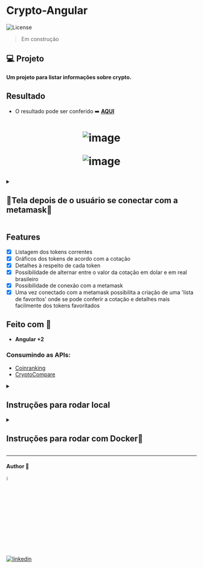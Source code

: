 # Crypto-Angular

  <img  src="https://img.shields.io/static/v1?label=license&message=MIT&color=5965E0&labelColor=121214" alt="License">

> Em construção

## 💻 Projeto

#### Um projeto para listar informações sobre crypto.

## Resultado

- O resultado pode ser conferido :arrow_right: [**AQUI**](https://crypto-angular.vercel.app/)
<h1 align="center">

![image](https://github.com/user-attachments/assets/9c148fe5-742c-4e80-939b-8fd6d9fd3dcb)

![image](https://github.com/user-attachments/assets/3dece736-22ca-46d7-bd38-02b8cd85abcc)

</h1>

<details><summary> <h2>🦊Tela depois de o usuário se conectar com a metamask🦊</h2></summary>

![image](https://github.com/user-attachments/assets/34b6b967-4966-4c36-84a6-847a18197d34)

</details>

## Features

- [x] Listagem dos tokens correntes
- [x] Gráficos dos tokens de acordo com a cotação
- [x] Detalhes à respeito de cada token
- [x] Possibilidade de alternar entre o valor da cotação em dolar e em real brasileiro
- [x] Possibilidade de conexão com a metamask
- [x] Uma vez conectado com a metamask possibilita a criação de uma 'lista de favoritos' onde se pode conferir a cotação e detalhes mais facilmente dos tokens favoritados

## Feito com 🔨

- **Angular +2**

### Consumindo as APIs:

- [Coinranking](https://developers.coinranking.com/api)
- [CryptoCompare](https://min-api.cryptocompare.com/)

<details><summary> <h2>Instruções para rodar local</h2></summary>

Por ser um projeto realizado com **Angular**, há a necessidade do **NodeJS**. Com ele instalado basta seguir os seguintes passos.

No terminal, clone o projeto:

```
git clone https://github.com/dev-araujo/crypto-angular.git
```

Crie as chaves na [CryptoCompare](https://min-api.cryptocompare.com/) e na [Coinranking](https://developers.coinranking.com/api) e crie o arquivo `environment.ts` no diretório `environment` :

```typeScript

export const environment = {
  production: true,

  url: {
    baseUrl: 'https://api.coinranking.com/v2/',
    historicalBaseUrl: 'https://min-api.cryptocompare.com/',
    symbolUrl: 'https://data-api.cryptocompare.com',
  },
  tokens: {
    HISTORICALAPI:
     "SUA-CHAVE-COINRANKING",
    ACCESSTOKEN: 'SUA-CHAVE-CRYPTOCOMPARE',
  },
};


```

Instale as dependências:

```
npm install
```

Execute a aplicação:

```
npm run start
```

</details>

<details><summary> <h2>Instruções para rodar com Docker🐋 </h2></summary>

No terminal, clone o projeto:

```
git clone https://github.com/dev-araujo/crypto-angular.git
```

Crie as chaves na [CryptoCompare](https://min-api.cryptocompare.com/) e na [Coinranking](https://developers.coinranking.com/api) e crie o arquivo `environment.ts` no diretório `environment` :

```typeScript

export const environment = {
  production: true,

  url: {
    baseUrl: 'https://api.coinranking.com/v2/',
    historicalBaseUrl: 'https://min-api.cryptocompare.com/',
    symbolUrl: 'https://data-api.cryptocompare.com',
  },
  tokens: {
    HISTORICALAPI:
     "SUA-CHAVE-COINRANKING",
    ACCESSTOKEN: 'SUA-CHAVE-CRYPTOCOMPARE',
  },
};


```

Crie a imagem :

```
docker build -t crypto-app .
```

Execute o container:

```
docker run -p 4201:4200 crypto-app
```

Acesse a aplicação na **porta 4201**

</details>

---

#### Author 👷

<img src="https://user-images.githubusercontent.com/97068163/149033991-781bf8b6-4beb-445a-913c-f05a76a28bfc.png" width="5%" alt="caricatura do autor desse repositório"/>

[![linkedin](https://img.shields.io/badge/LinkedIn-0077B5?style=for-the-badge&logo=linkedin&logoColor=white)](https://www.linkedin.com/in/araujocode/)
